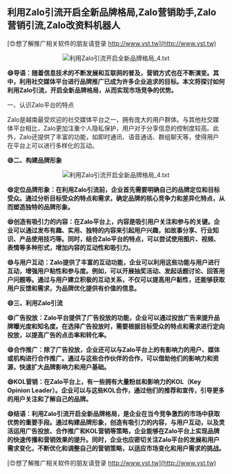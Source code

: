 ## **利用Zalo引流开启全新品牌格局,Zalo营销助手,Zalo营销引流,Zalo改资料机器人**

[😍想了解推广相关软件的朋友请登录 http://www.vst.tw](http://www.vst.tw)

 <center><img src="https://vst.tw/MP4/tuiguang/png/4.png" alt="利用Zalo引流开启全新品牌格局_4.txt"></center>

**😄导语：随着信息技术的不断发展和互联网的普及，营销方式也在不断演变。其中，利用社交媒体平台进行品牌推广已成为许多企业追求的目标。本文将探讨如何利用Zalo引流，开启全新品牌格局，从而实现市场竞争的优势。**

一、认识Zalo平台的特点

Zalo是越南最受欢迎的社交媒体平台之一，拥有庞大的用户群体。与其他社交媒体平台相比，Zalo更加注重个人隐私保护，用户对于分享信息的控制度较高。此外，Zalo还提供了丰富的功能，如即时通讯、语音通话、群组聊天等，使得用户在平台上可以进行多样化的互动。

**😄二、构建品牌形象**

 <center><img src="https://vst.tw/MP4/tuiguang/png/5.png" alt="利用Zalo引流开启全新品牌格局_4.txt"></center>

**😄定位品牌形象：在利用Zalo引流前，企业首先需要明确自己的品牌定位和目标受众。通过分析目标受众的特点和需求，确定品牌的核心竞争力和差异化特点，从而塑造独特的品牌形象。**

**😄创造有吸引力的内容：在Zalo平台上，内容是吸引用户关注和参与的关键。企业可以通过发布有趣、实用、独特的内容来引起用户兴趣，如故事分享、行业知识、产品使用技巧等。同时，结合Zalo平台的特点，可以尝试使用图片、视频、表情等多种形式，增加内容的互动性和吸引力。**

**😄与用户互动：Zalo提供了丰富的互动功能，企业可以利用这些功能与用户进行互动，增强用户粘性和参与度。例如，可以开展抽奖活动、发起话题讨论、回答用户问题等。通过与用户建立积极的互动关系，不仅可以提高用户黏性，还能够获取用户反馈和需求，为品牌优化提供有价值的信息。**

**😄三、利用Zalo引流**

**😄广告投放：Zalo平台提供了广告投放的功能，企业可以通过投放广告来提升品牌曝光度和知名度。在选择广告投放时，需要根据目标受众的特点和需求进行定向投放，以提高广告的点击率和转化率。**

**😄合作推广：除了广告投放，企业还可以与Zalo平台上的有影响力的用户、媒体或机构进行合作推广。通过与这些合作伙伴的合作，可以借助他们的影响力和资源，快速扩大品牌影响力和用户基础。**

**😄KOL营销：在Zalo平台上，有一些拥有大量粉丝和影响力的KOL（Key Opinion Leader）。企业可以与这些KOL合作，通过他们的推荐和宣传，引导更多的用户关注和了解自己的品牌。**

**😄结语：利用Zalo引流开启全新品牌格局，是企业在当今竞争激烈的市场中获取优势的重要手段。通过构建品牌形象，创造有吸引力的内容，与用户互动，以及灵活运用广告投放、合作推广和KOL营销等策略，企业能够在Zalo平台上实现品牌的快速传播和营销效果的提升。同时，企业也应密切关注Zalo平台的发展和用户需求变化，不断优化和调整自己的营销策略，以适应市场变化和用户需求的挑战。**

[😍想了解推广相关软件的朋友请登录 http://www.vst.tw](http://www.vst.tw)



